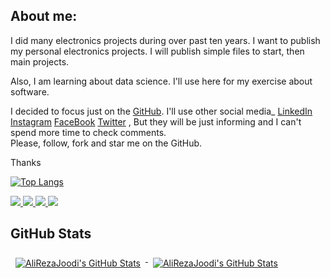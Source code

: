 ## About me:
I did many electronics projects during over past ten years.
I want to publish my personal electronics projects.
I will publish simple files to start, then main projects.

Also, I am learning about data science. I'll use here for my exercise about software.

I decided to focus just on the [GitHub](https://github.com/AliRezaJoodi).
I'll use other social media_
[LinkedIn](https://www.linkedin.com/in/AliRezaJoodi)
[Instagram](https://instagram.com/Ali_Reza_Joodi)
[FaceBook](https://www.facebook.com/AliRezaJoodi1984)
[Twitter](https://twitter.com/AliRezaJoodi)
, But they will be just informing and I can't spend more time to check comments.  
Please, follow, fork and star me on the GitHub.

Thanks

[![Top Langs](https://github-readme-stats.vercel.app/api/top-langs/?username=AliRezaJoodi&layout=compact)](https://github.com/AliRezaJoodi/github-readme-stats)

<a href="https://github.com/AliRezaJoodi/github-stats">
<img src="https://github.com/AliRezaJoodi/github-stats/blob/master/generated/overview.svg#gh-dark-mode-only" />
<img src="https://github.com/AliRezaJoodi/github-stats/blob/master/generated/languages.svg#gh-dark-mode-only" />
<img src="https://github.com/AliRezaJoodi/github-stats/blob/master/generated/overview.svg#gh-light-mode-only" />
<img src="https://github.com/AliRezaJoodi/github-stats/blob/master/generated/languages.svg#gh-light-mode-only" />
</a>

## GitHub Stats

<a href="https://github.com/AliRezaJoodi">
  <img align="top" style="margin:0.5rem" src="https://github-readme-stats.vercel.app/api/top-langs/?username=AliRezaJoodi&title_color=ffffff&text_color=c9cacc&icon_color=4AB197&bg_color=1A2B34&hide=html" alt="AliRezaJoodi's GitHub Stats" />
</a>

<a href="https://github.com/AliRezaJoodi">
  <img align="top" style="margin:0.5rem" src="https://github-readme-stats.vercel.app/api?username=AliRezaJoodi&show_icons=true&count_private=true&title_color=ffffff&text_color=c9cacc&icon_color=D8BFD8&bg_color=1A2B34" alt="AliRezaJoodi's GitHub Stats" />
</a>


<!--
-->

